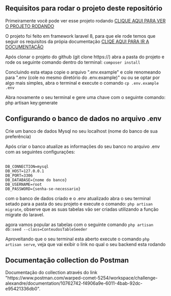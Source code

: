 <h2>Requisitos para rodar o projeto deste repositório</h2>
<p>Primeiramente você pode ver esse projeto rodando <a href="#"> CLIQUE AQUI PARA VER O PROJETO RODANDO</a><p>
<p>O projeto foi feito em framework laravel 8, para que ele rode temos que seguir os requisitos da própia documentação <a href="https://lumen.laravel.com/docs/8.x"> CLIQE AQUI PARA IR A DOCUMENTAÇÃO</a></p>
<p>
	Após clonar o projeto do github (git clone https://) abra a pasta do projeto e rode os seguinte comando dentro do terminal:
	<code>composer install</code>
</p>
<p>
	Concluindo esta etapa copie o arquivo ".env.example" e cole renomeando para ".env (cole no mesmo diretório do .env.example)" ou ou se optar por algo mais simples, abra o terminal e execute o comando  <code>cp .env.example .env</code>
</p>

<p>Abra novamente o seu terminal e gere uma chave com o seguinte comando: php artisan key:generate</p>

<p>

<h2>Configurando o banco de dados no arquivo .env</h2>

<p>
	Crie um banco de dados Mysql no seu localhost (nome do banco de sua preferência)
</p>

<p>
	Após criar o banco atualize as informações do seu banco no arquivo .env com as seguintes configurações:<br/><br/>

	DB_CONNECTION=mysql
	DB_HOST=127.0.0.1
	DB_PORT=3306
	DB_DATABASE={nome do banco}
	DB_USERNAME=root
	DB_PASSWORD={senha-se-necessario}

</p>

<p>
	com o banco de dados criado e o .env atualizado abra o seu terminal setado para a pasta do seu projeto e execute o comando: <code>php artisan migrate</code>, observe que as suas tabelas vão ser criadas utilizando a função migrate do laravel.
</p>

<p>
    agora vamos popular as tabelas com o seguinte comando <code>php artisan db:seed --class=ConteudosTableSeeder</code>
</p>

<p>
   Aproveitando que o seu terminal esta aberto execute o comando <code>php artisan serve</code>, veja que vai exibir o link no qual o seu backend esta rodando
</p>

<h2>Documentação collection  do Postman</h2>

<p>
	Documentação do collection através do link "https://www.postman.com/warped-comet-5254/workspace/challenge-alexandre/documentation/10762742-f4906a9e-6011-4bab-92dc-e95421336db0".
</p>
